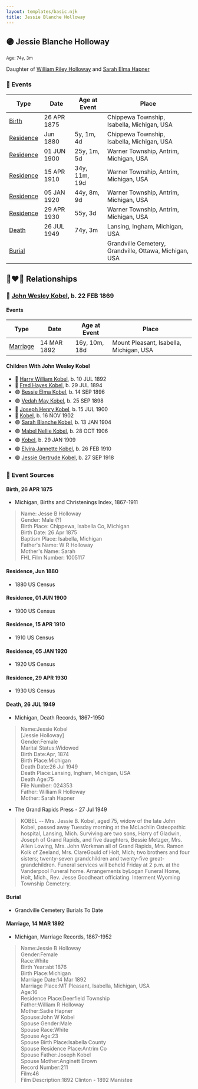 ```yaml
---
layout: templates/basic.njk
title: Jessie Blanche Holloway
---
```

## 🟣 Jessie Blanche Holloway
<small>Age: 74y, 3m</small>

Daughter of [William Riley Holloway](/people/9/90949012) and [Sarah Elma Hapner](/people/2/20173654)

### 📆 Events

Type | Date | Age at Event | Place
------ | ------ | ------ | ------
[Birth](#event-event-3) | 26 APR 1875 |  | Chippewa Township, Isabella, Michigan, USA
[Residence](#event-event-0) | Jun 1880 | 5y, 1m, 4d | Chippewa Township, Isabella, Michigan, USA
[Residence](#event-event-1) | 01 JUN 1900 | 25y, 1m, 5d | Warner Township, Antrim, Michigan, USA
[Residence](#event-event-2) | 15 APR 1910 | 34y, 11m, 19d | Warner Township, Antrim, Michigan, USA
[Residence](#event-event-3) | 05 JAN 1920 | 44y, 8m, 9d | Warner Township, Antrim, Michigan, USA
[Residence](#event-event-4) | 29 APR 1930 | 55y, 3d | Warner Township, Antrim, Michigan, USA
[Death](#event-event-9) | 26 JUL 1949 | 74y, 3m | Lansing, Ingham, Michigan, USA
[Burial](#event-event-10) |  |  | Grandville Cemetery, Grandville, Ottawa, Michigan, USA

## 👩‍❤️‍👨 Relationships

### 🔵 [John Wesley Kobel](/people/2/24649136), b. 22 FEB 1869

#### Events

Type | Date | Age at Event | Place
------ | ------ | ------ | ------
[Marriage](#event-family-0-event-0) | 14 MAR 1892 | 16y, 10m, 18d | Mount Pleasant, Isabella, Michigan, USA
#### Children With John Wesley Kobel
* 🔵 [Harry William Kobel](/people/3/30496161), b. 10 JUL 1892
* 🔵 [Fred Hayes Kobel](/people/1/1672312), b. 29 JUL 1894
* 🟣 [Bessie Elma Kobel](/people/3/34277096), b. 14 SEP 1896
* 🟣 [Vedah May Kobel](/people/5/52554620), b. 25 SEP 1898
* 🔵 [Joseph Henry Kobel](/people/5/50400728), b. 15 JUL 1900
* 🔵 [Kobel](/people/4/43995845), b. 16 NOV 1902
* 🟣 [Sarah Blanche Kobel](/people/4/40397804), b. 13 JAN 1904
* 🟣 [Mabel Nellie Kobel](/people/6/69123608), b. 28 OCT 1906
* 🟣 [Kobel](/people/7/71908748), b. 29 JAN 1909
* 🟣 [Elvira Jannette Kobel](/people/2/2756961), b. 26 FEB 1910
* 🟣 [Jessie Gertrude Kobel](/people/9/95617946), b. 27 SEP 1918
### 📰 Event Sources

#### <a id="event-event-3"></a> Birth, 26 APR 1875
* Michigan, Births and Christenings Index, 1867-1911
>   
  > Name: Jesse B Holloway  
  > Gender: Male (?)  
  > Birth Place: Chippewa, Isabella Co, Michigan  
  > Birth Date: 26 Apr 1875  
  > Baptism Place: Isabella, Michigan  
  > Father's Name: W R Holloway  
  > Mother's Name: Sarah  
  > FHL Film Number: 1005117

#### <a id="event-event-0"></a> Residence, Jun 1880
* 1880 US Census

#### <a id="event-event-1"></a> Residence, 01 JUN 1900
* 1900 US Census

#### <a id="event-event-2"></a> Residence, 15 APR 1910
* 1910 US Census

#### <a id="event-event-3"></a> Residence, 05 JAN 1920
* 1920 US Census

#### <a id="event-event-4"></a> Residence, 29 APR 1930
* 1930 US Census

#### <a id="event-event-9"></a> Death, 26 JUL 1949
* Michigan, Death Records, 1867-1950
>   
  > Name:Jessie Kobel  
  > [Jessie Holloway]   
  > Gender:Female  
  > Marital Status:Widowed  
  > Birth Date:Apr, 1874  
  > Birth Place:Michigan  
  > Death Date:26 Jul 1949  
  > Death Place:Lansing, Ingham, Michigan, USA  
  > Death Age:75  
  > File Number: 024353  
  > Father: William R Holloway  
  > Mother: Sarah Hapner
* The Grand Rapids Press  - 27 Jul 1949
>   
  > KOBEL -- Mrs. Jessie B. Kobel, aged 75, widow of the late John Kobel, passed away Tuesday morning at the McLachlin Osteopathic hospital, Lansing, Mich. Surviving are two sons, Harry of Gladwin, Joseph of Grand Rapids, and five daughters, Bessie Metzger, Mrs. Allen Lowing, Mrs. John Workman all of Grand Rapids, Mrs. Ramon Kolk of Zeeland, Mrs. ClareGould of Holt, Mich; two brothers and four sisters; twenty-seven grandchildren and twenty-five great-grandchildren. Funeral services will beheld Friday at 2 p.m. at the Vanderpool Funeral home. Arrangements byLogan Funeral Home, Holt, Mich., Rev. Jesse Goodheart officiating. Interment Wyoming Township Cemetery.

#### <a id="event-event-10"></a> Burial
* Grandville Cemetery Burials To Date
#### <a id="event-family-0-event-0"></a> Marriage, 14 MAR 1892
* Michigan, Marriage Records, 1867-1952
>   
  > Name:Jessie B Holloway  
  > Gender:Female  
  > Race:White  
  > Birth Year:abt 1876  
  > Birth Place:Michigan  
  > Marriage Date:14 Mar 1892  
  > Marriage Place:MT Pleasant, Isabella, Michigan, USA  
  > Age:16  
  > Residence Place:Deerfield Township  
  > Father:William R Holloway  
  > Mother:Sadie Hapner  
  > Spouse:John W Kobel  
  > Spouse Gender:Male  
  > Spouse Race:White  
  > Spouse Age:23  
  > Spouse Birth Place:Isabella County  
  > Spouse Residence Place:Antrim Co  
  > Spouse Father:Joseph Kobel  
  > Spouse Mother:Anginett Brown  
  > Record Number:211  
  > Film:46  
  > Film Description:1892 Clinton - 1892 Manistee
